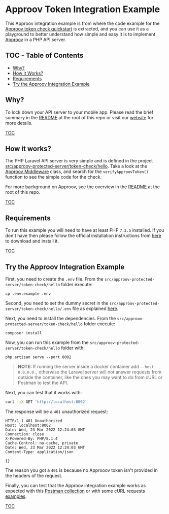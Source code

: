 # Approov Token Integration Example

This Approov integration example is from where the code example for the [Approov token check quickstart](/docs/APPROOV_TOKEN_QUICKSTART.md) is extracted, and you can use it as a playground to better understand how simple and easy it is to implement [Approov](https://approov.io) in a PHP API server.

## TOC - Table of Contents

* [Why?](#why)
* [How it Works?](#how-it-works)
* [Requirements](#requirements)
* [Try the Approov Integration Example](#try-the-approov-integration-example)


## Why?

To lock down your API server to your mobile app. Please read the brief summary in the [README](/README.md#why) at the root of this repo or visit our [website](https://approov.io/product.html) for more details.

[TOC](#toc---table-of-contents)


## How it works?

The PHP Laravel API server is very simple and is defined in the project [src/approov-protected-server/token-check/hello](/src/approov-protected-server/token-check/hello). Take a look at the [Approov Middleware](/src/approov-protected-server/token-check/hello/app/Http/Middleware/Approov.php) class, and search for the `verifyApproovToken()` function to see the simple code for the check.

For more background on Approov, see the overview in the [README](/README.md#how-it-works) at the root of this repo.

[TOC](#toc---table-of-contents)


## Requirements

To run this example you will need to have at least PHP `7.2.5` installed. If you don't have then please follow the official installation instructions from [here](https://www.php.net/manual/en/install.php) to download and install it.

[TOC](#toc---table-of-contents)


## Try the Approov Integration Example

First, you need to create the `.env` file. From the `src/approov-protected-server/token-check/hello` folder execute:

```
cp .env.example .env
```

Second, you need to set the dummy secret in the `src/approov-protected-server/token-check/hello/.env` file as explained [here](/README.md#the-dummy-secret).

Next, you need to install the dependencies. From the `src/approov-protected-server/token-check/hello` folder execute:

```text
composer install
```

Now, you can run this example from the `src/approov-protected-server/token-check/hello` folder with:

```text
php artisan serve --port 8002
```

> **NOTE:** If running the server inside a docker container add `--host 0.0.0.0.`, otherwise the Laravel server will not answer requests from outside the container, like the ones you may want to do from cURL or Postman to test the API.

Next, you can test that it works with:

```bash
curl -iX GET 'http://localhost:8002'
```

The response will be a `401` unauthorized request:

```text
HTTP/1.1 401 Unauthorized
Host: localhost:8002
Date: Wed, 23 Mar 2022 12:24:03 GMT
Connection: close
X-Powered-By: PHP/8.1.4
Cache-Control: no-cache, private
Date: Wed, 23 Mar 2022 12:24:03 GMT
Content-Type: application/json

{}
```

The reason you got a `401` is because no Approoov token isn't provided in the headers of the request.

Finally, you can test that the Approov integration example works as expected with this [Postman collection](/README.md#testing-with-postman) or with some cURL requests [examples](/README.md#testing-with-curl).

[TOC](#toc---table-of-contents)
